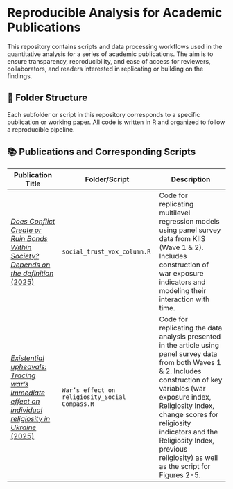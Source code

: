 # Reproducible Analysis for Academic Publications

This repository contains scripts and data processing workflows used in the quantitative analysis for a series of academic publications. The aim is to ensure transparency, reproducibility, and ease of access for reviewers, collaborators, and readers interested in replicating or building on the findings.

## 📁 Folder Structure

Each subfolder or script in this repository corresponds to a specific publication or working paper. All code is written in R and organized to follow a reproducible pipeline.

## 📚 Publications and Corresponding Scripts

| Publication Title | Folder/Script | Description |
|-------------------|---------------|-------------|
| [*Does Conflict Create or Ruin Bonds Within Society? Depends on the definition* (2025)](https://voxukraine.org/chy-stvoryuye-vijna-sotsialni-zv-yazky-chy-rujnuye-yih-zalezhyt-vid-vyznachennya?fbclid=IwY2xjawK81uxleHRuA2FlbQIxMQBicmlkETFKMURvYWFxVHhBcjNiS0kxAR5WzSMJhPu92oRRe34zSNshM0dOj2graWCY0U9Aig00-eCpeiOz0ZT37O0dTw_aem_U0J219WPhCDuXg9lAW54qQ) | `social_trust_vox_column.R` | Code for replicating multilevel regression models using panel survey data from KIIS (Wave 1 & 2). Includes construction of war exposure indicators and modeling their interaction with time. |
| [*Existential upheavals: Tracing war’s immediate effect on individual religiosity in Ukraine* (2025)](https://doi.org/10.1177/00377686241311421) | `War’s effect on religiosity_Social Compass.R` | Code for replicating the data analysis presented in the article using panel survey data from both Waves 1 & 2. Includes construction of key variables (war exposure index, Religiosity Index, change scores for religiosity indicators and the Religiosity Index, previous religiosity) as well as the script for Figures 2-5. |
